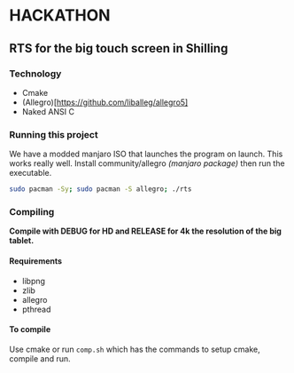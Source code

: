 # HACKATHON
## RTS for the big touch screen in Shilling
### Technology
 - Cmake
 - (Allegro)[https://github.com/liballeg/allegro5]
 - Naked ANSI C

### Running this project
We have a modded manjaro ISO that launches the program on launch. This works really well.
Install community/allegro *(manjaro package)* then run the executable.

```bash
sudo pacman -Sy; sudo pacman -S allegro; ./rts
```

### Compiling
**Compile with DEBUG for HD and RELEASE for 4k the resolution of the big tablet.**

#### Requirements
 - libpng
 - zlib
 - allegro
 - pthread

#### To compile
Use cmake or run `comp.sh` which has the commands to setup cmake, compile and run.
